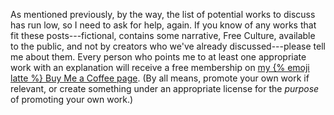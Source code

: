 As mentioned previously, by the way, the list of potential works to discuss has run low, so I need to ask for help, again.  If you know of any works that fit these posts---fictional, contains some narrative, Free Culture, available to the public, and not by creators who we've already discussed---please tell me about them.  Every person who points me to at least one appropriate work with an explanation will receive a free membership on [my {% emoji latte %} Buy Me a Coffee page](https://buymeacoffee.com/jcolag).  (By all means, promote your own work if relevant, or create something under an appropriate license for the *purpose* of promoting your own work.)
